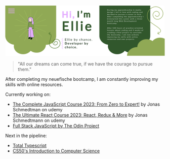 ![Alt Text](https://github.com/e-rmkt/e-rmkt/blob/main/About-me.svg)

> "All our dreams can come true, if we have the courage to pursue them."


After completing my neuefische bootcamp, I am constantly improving my skills with online resources.

Currently working on:
- [The Complete JavaScript Course 2023: From Zero to Expert!](https://www.udemy.com/course/the-complete-javascript-course/) by Jonas Schmedtman on udemy
- [The Ultimate React Course 2023: React, Redux & More](https://www.udemy.com/course/the-ultimate-react-course/) by Jonas Schmedtmann on udemy
- [Full Stack JavaScript by The Odin Project](https://www.theodinproject.com/paths/full-stack-javascript)

Next in the pipeline:
- [Total Typescript](https://www.totaltypescript.com/)
- [CS50's Introduction to Computer Science](https://www.edx.org/learn/computer-science/harvard-university-cs50-s-introduction-to-computer-science)
<!---
e-rmkt/e-rmkt is a ✨ special ✨ repository because its `README.md` (this file) appears on your GitHub profile.
You can click the Preview link to take a look at your changes.
--->
